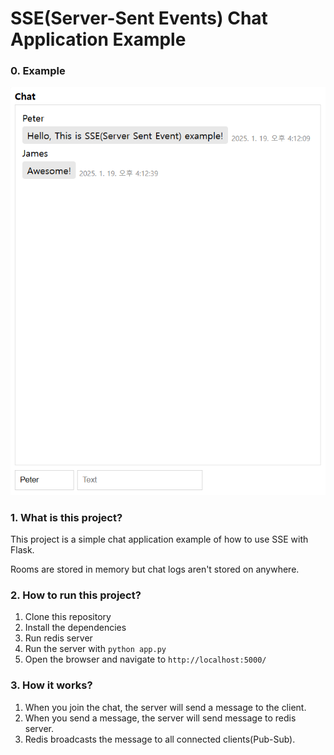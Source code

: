 # SSE(Server-Sent Events) Chat Application Example

### 0. Example
<img src="image.png" alt="Chat page" />

### 1. What is this project?

This project is a simple chat application example of how to use SSE with Flask.

Rooms are stored in memory but chat logs aren't stored on anywhere.

### 2. How to run this project?

1. Clone this repository
2. Install the dependencies
3. Run redis server
4. Run the server with `python app.py`
5. Open the browser and navigate to `http://localhost:5000/`

### 3. How it works?

1. When you join the chat, the server will send a message to the client.
2. When you send a message, the server will send message to redis server.
3. Redis broadcasts the message to all connected clients(Pub-Sub).